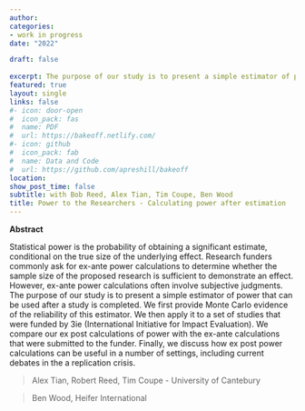 ```yaml
---
author:
categories: 
- work in progress
date: "2022"

draft: false
 
excerpt: The purpose of our study is to present a simple estimator of power that can be used after a study is completed.
featured: true
layout: single
links: false
#- icon: door-open
#  icon_pack: fas
#  name: PDF
#  url: https://bakeoff.netlify.com/
#- icon: github
#  icon_pack: fab
#  name: Data and Code
#  url: https://github.com/apreshill/bakeoff
location: 
show_post_time: false
subtitle: with Bob Reed, Alex Tian, Tim Coupe, Ben Wood
title: Power to the Researchers - Calculating power after estimation 
---
```


**Abstract**

Statistical power is the probability of obtaining a significant estimate, conditional on the true size of the underlying effect. Research funders commonly ask for ex-ante power calculations to determine whether the sample size of the proposed research is sufficient to demonstrate an effect. However, ex-ante power calculations often involve subjective judgments. The purpose of our study is to present a simple estimator of power that can be used after a study is completed. We first provide Monte Carlo evidence of the reliability of this estimator. We then apply it to a set of studies that were funded by 3ie (International Initiative for Impact Evaluation). We compare our ex post calculations of power with the ex-ante calculations that were submitted to the funder. Finally, we discuss how ex post power calculations can be useful in a number of settings, including current debates in the a replication crisis.

> Alex Tian, Robert Reed, Tim Coupe - University of Cantebury

> Ben Wood, Heifer International
